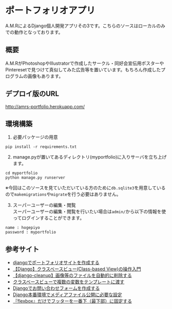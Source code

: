# ポートフォリオアプリ  
A.M.RによるDjango個人開発アプリその3です。こちらのソースはローカルのみでの動作となっております。

## 概要
A.M.RがPhotoshopやIllustratorで作成したサークル・同好会宣伝用ポスターやPinteresetで見つけて真似してみた広告等を置いています。もちろん作成したプログラムの画像もあります。

## デプロイ版のURL
http://amrs-portfolio.herokuapp.com/

## 環境構築
1. 必要パッケージの用意
```
pip install -r requirements.txt
```

2. manage.pyが置いてあるディレクトリ(myportfolio)に入りサーバを立ち上げます。
```
cd myportfolio
python manage.py runserver
```
※今回はこのソースを見ていただいている方のために`db.sqlite3`を用意しているので`makemigrations`や`migrate`を行う必要はありません。  

3. スーパーユーザーの編集・閲覧  
スーパーユーザーの編集・閲覧を行いたい場合は`admin/`から以下の情報を使ってログインすることができます。
```
name : hogepiyo
password : myportfolio
```

## 参考サイト
* [djangoでポートフォリオサイトを作成する](https://qiita.com/Tett/items/3d7d63a95a9935cc200c)
* [【Django】クラスベースビュー(Class-based View)の操作入門](https://qiita.com/ryuunosuke0905/items/1134eb4ed29cc249a74d)
* [【django-cleanup】画像等のファイルを自動的に削除する](https://noauto-nolife.com/post/django-cleanup/)
* [クラスベースビューで複数の変数をテンプレートに渡す](https://chuna.tech/detail/46/)
* [Djangoでお問い合わせフォームを作成する](https://medium.com/@kjmczk/django-contact-form-5a35d43b00a6)
* [Django本番環境でメディアファイル公開に必要な設定](https://sinyblog.com/django/media_file_001/)
* [『flexbox』だけでフッターを一番下（最下部）に固定する](https://www.tipdip.jp/tips_posts/production/2213/)




